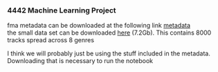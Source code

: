 ### 4442 Machine Learning Project

fma metadata can be downloaded at the following link [metadata](https://os.unil.cloud.switch.ch/fma/fma_metadata.zip) <br/>
the small data set can be downloaded [here](https://os.unil.cloud.switch.ch/fma/fma_small.zip) (7.2Gb). This contains 8000 tracks spread across 8 genres <br/>

I think we will probably just be using the stuff included in the metadata. Downloading that is necessary to run the notebook
